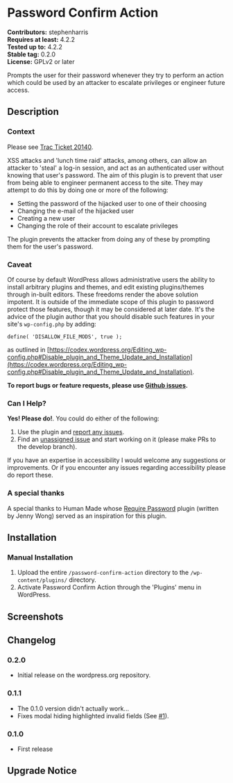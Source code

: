 # Password Confirm Action #
**Contributors:** stephenharris  
**Requires at least:** 4.2.2  
**Tested up to:** 4.2.2  
**Stable tag:** 0.2.0  
**License:** GPLv2 or later  

Prompts the user for their password whenever they try to perform an action which could be used by an attacker to escalate privileges or engineer future access.


## Description ##

### Context ###

Please see [Trac Ticket 20140](https://core.trac.wordpress.org/ticket/20140).

XSS attacks and 'lunch time raid' attacks, among others, can allow an attacker to 'steal' a log-in session, and act as an authenticated user without knowing that user's password. 
The aim of this plugin is to prevent that user from being able to engineer permanent access to the site. They may attempt to do this by doing one or more of the following:
 
 - Setting the password of the hijacked user to one of their choosing
 - Changing the e-mail of the hijacked user
 - Creating a new user 
 - Changing the role of their account to escalate privileges
 
The plugin prevents the attacker from doing any of these by prompting them for the user's password.
 
### Caveat ###
 
Of course by default WordPress allows administrative users the ability to install arbitrary plugins and themes, and edit existing plugins/themes through in-built editors. These freedoms
render the above solution impotent. It is outside of the immediate scope of this plugin to password protect those features, though it may be considered at later date. 
It's the advice of the plugin author that you should disable such features in your site's `wp-config.php` by adding:

`
define( 'DISALLOW_FILE_MODS', true );
`

as outlined in [https://codex.wordpress.org/Editing_wp-config.php#Disable_plugin_and_Theme_Update_and_Installation](https://codex.wordpress.org/Editing_wp-config.php#Disable_plugin_and_Theme_Update_and_Installation).


**To report bugs or feature requests, please use [Github issues](http://github.com/stephenharris/password-confirm-action/issues).**

### Can I Help? ###

**Yes! Please do!**. You could do either of the following:

1. Use the plugin and [report any issues](http://github.com/stephenharris/password-confirm-action/issues).
2. Find an [unassigned issue](http://github.com/stephenharris/password-confirm-action/issues) and start working on it (please make PRs to the develop branch).

If you have an expertise in accessibility I would welcome any suggestions or improvements. Or if you encounter any issues regarding accessibility please do report these.   

### A special thanks ###

A special thanks to Human Made whose [Require Password](https://github.com/humanmade/hm-require-password) plugin (written by Jenny Wong) served as an inspiration for this plugin.

## Installation ##

### Manual Installation ###

1. Upload the entire `/password-confirm-action` directory to the `/wp-content/plugins/` directory.
2. Activate Password Confirm Action through the 'Plugins' menu in WordPress.


## Screenshots ##


## Changelog ##

### 0.2.0 ###
* Initial release on the wordpress.org repository.

### 0.1.1 ###
* The 0.1.0 version didn't actually work...
* Fixes modal hiding highlighted invalid fields (See [#1](https://github.com/stephenharris/password-confirm-action/issues/1)).

### 0.1.0 ###
* First release


## Upgrade Notice ##
